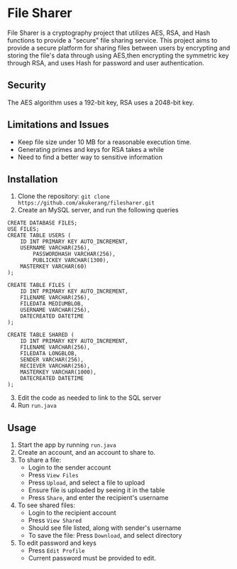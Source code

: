 # File Sharer
File Sharer is a cryptography project that utilizes AES, RSA, and Hash functions to provide a "secure" file sharing service.
This project aims to provide a secure platform for sharing files between users by encrypting and storing the file's data through using AES,then
encrypting the symmetric key through RSA, and uses Hash for password and user authentication.

## Security
The AES algorithm uses a 192-bit key, RSA uses a 2048-bit key.

## Limitations and Issues
- Keep file size under 10 MB for a reasonable execution time.
- Generating primes and keys for RSA takes a while
- Need to find a better way to sensitive information

## Installation
1. Clone the repository:
`git clone https://github.com/akukerang/filesharer.git`
2. Create an MySQL server, and run the following queries
```
CREATE DATABASE FILES;
USE FILES;
CREATE TABLE USERS (
	ID INT PRIMARY KEY AUTO_INCREMENT,
	USERNAME VARCHAR(256),
    	PASSWORDHASH VARCHAR(256),
    	PUBLICKEY VARCHAR(1300),
	MASTERKEY VARCHAR(60)
);

CREATE TABLE FILES (
	ID INT PRIMARY KEY AUTO_INCREMENT,
  	FILENAME VARCHAR(256),
  	FILEDATA MEDIUMBLOB,
	USERNAME VARCHAR(256),
  	DATECREATED DATETIME
);

CREATE TABLE SHARED (
	ID INT PRIMARY KEY AUTO_INCREMENT,
  	FILENAME VARCHAR(256),
  	FILEDATA LONGBLOB,
	SENDER VARCHAR(256),
	RECIEVER VARCHAR(256),
	MASTERKEY VARCHAR(1000),
  	DATECREATED DATETIME
);

```
3. Edit the code as needed to link to the SQL server
4. Run `run.java`

## Usage
1. Start the app by running `run.java`
2. Create an account, and an account to share to.
3. To share a file:
    - Login to the sender account
    - Press `View Files`
    - Press `Upload`, and select a file to upload
    - Ensure file is uploaded by seeing it in the table
    - Press `Share`, and enter the recipient's username
4. To see shared files:
    - Login to the recipient account
    - Press `View Shared`
    - Should see file listed, along with sender's username
    - To save the file: Press `Download`, and select directory
5. To edit password and keys
    - Press `Edit Profile`
    - Current password must be provided to edit.
  
